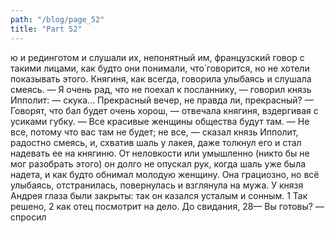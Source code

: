 ```yaml
---
path: "/blog/page_52"
title: "Part 52"
---
```


ю и рединготом и слушали их, непонятный им, французский говор с такими лицами, как будто они понимали, что́ говорится, но не хотели показывать этого. Княгиня, как всегда, говорила улыбаясь и слушала смеясь.
— Я очень рад, что не поехал к посланнику, — говорил князь Ипполит: — скука... Прекрасный вечер, не правда ли, прекрасный?
— Говорят, что бал будет очень хорош, — отвечала княгиня, вздергивая с усиками губку. — Все красивые женщины общества будут там.
— Не все, потому что вас там не будет; не все, — сказал князь Ипполит, радостно смеясь, и, схватив шаль у лакея, даже толкнул его и стал надевать ее на княгиню. От неловкости или умышленно (никто бы не мог разобрать этого) он долго не опускал рук, когда шаль уже была надета, и как будто обнимал молодую женщину.
Она грациозно, но всё улыбаясь, отстранилась, повернулась и взглянула на мужа. У князя Андрея глаза были закрыты: так он казался усталым и сонным.
1 Так решено,
2 как отец посмотрит на дело. До свидания,
28— Вы готовы? — спросил
